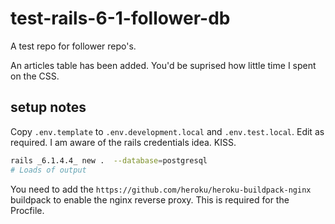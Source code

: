 # test-rails-6-1-follower-db

A test repo for follower repo's.

An articles table has been added. You'd be suprised how little time I spent on the CSS.

## setup notes

Copy `.env.template` to `.env.development.local` and `.env.test.local`. Edit as required.
I am aware of the rails credentials idea. KISS.

```bash
rails _6.1.4.4_ new .  --database=postgresql
# Loads of output
```

You need to add the `https://github.com/heroku/heroku-buildpack-nginx` buildpack to enable the nginx reverse proxy. This is required for the Procfile.
